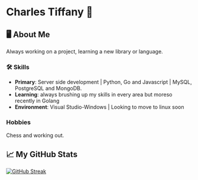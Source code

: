 # Charles Tiffany 👾

## 🖥️ About Me
Always working on a project, learning a new library or language.

### 🛠️ Skills
- **Primary**: Server side development | Python, Go and Javascript | MySQL, PostgreSQL and MongoDB.
- **Learning**: always brushing up my skills in every area but moreso recently in Golang
- **Environment**: Visual Studio-Windows | Looking to move to linux soon
### Hobbies
Chess and working out.

## 📈 My GitHub Stats

[![GitHub Streak](https://streak-stats.demolab.com?user=charleswt&theme=highcontrast&hide_border=true&border_radius=3&exclude_days=Sun%2CTue%2CWed)](https://git.io/streak-stats)

